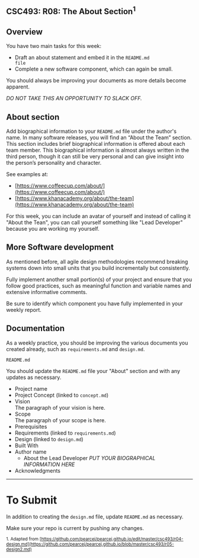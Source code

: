 ## CSC493: R08: The About Section<sup>1</sup>

## Overview

You have two main tasks for this week:
- Draft an about statement and embed it in the <code>README.md file</code>
- Complete a new software component, which can again be small.

You should always be improving your documents as more details become apparent.

*DO NOT TAKE THIS AN OPPORTUNITY TO SLACK OFF.* 

## About section

Add biographical information to your <code>README.md</code> file under the author's name. In many
software releases, you will find an “About the Team” section. This section includes brief biographical
information is offered about each team member. This biographical information is almost always written
in the third person, though it can still be very personal and can give insight into the person’s personality
and character.

See examples at:
  - [https://www.coffeecup.com/about/](https://www.coffeecup.com/about/)
  - [https://www.khanacademy.org/about/the-team](https://www.khanacademy.org/about/the-team)

For this week, you can include an avatar of yourself and instead of calling it "About the Tean", you can 
call yourself something like "Lead Developer" because you are working my yourself.

## More Software development

As mentioned before, all agile design methodologies recommend breaking systems down into small units that you 
build incrementally but consistently.

Fully implement another small portion(s) of your project and ensure that you follow good practices, such as meaningful
function and variable names and extensive informative comments.

Be sure to identify which component you have fully implemented in your weekly report.

## Documentation

As a weekly practice, you should be improving the various documents you created already, such as <code>requirements.md</code> and <code>design.md</code>.

<code>README.md</code>

You should update the <code>README.md</code> file your "About" section and with any updates as necessary.

- Project name
- Project Concept (linked to <code>concept.md</code>)
- Vision<br>
The paragraph of your vision is here.
- Scope<br>
The paragraph of your scope is here.
- Prerequisites
- Requirements (linked to <code>requirements.md</code>)
- Design (linked to <code>design.md</code>)
- Built With
- Author name
  - About the Lead Developer
  *PUT YOUR BIOGRAPHICAL INFORMATION HERE* 
- Acknowledgments

---
# To Submit
In addition to creating the <code>design.md</code> file, update <code>README.md</code> as necessary. 

Make sure your repo is current by pushing any changes.

<sub>1. Adapted from [https://github.com/pearcej/pearcej.github.io/edit/master/csc493/r04-design.md](https://github.com/pearcej/pearcej.github.io/blob/master/csc493/r05-design2.md)</sub>
